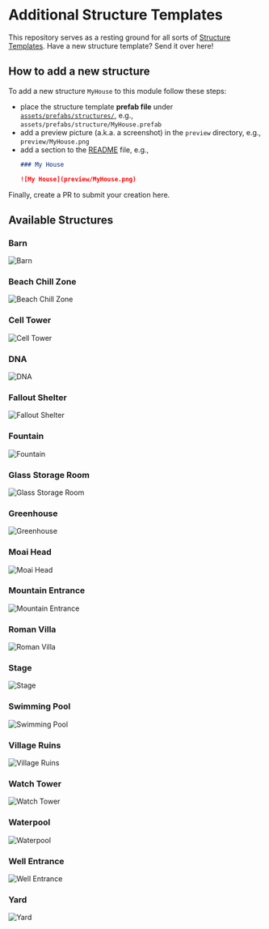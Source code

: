 # Additional Structure Templates

This repository serves as a resting ground for all sorts of [Structure Templates](https://github.com/Terasology/StructureTemplates).
Have a new structure template?
Send it over here!

## How to add a new structure

To add a new structure `MyHouse` to this module follow these steps:

- place the structure template **prefab file** under [`assets/prefabs/structures/`](assets/prefabs/structures/), e.g., `assets/prefabs/structure/MyHouse.prefab`
- add a preview picture (a.k.a. a screenshot) in the `preview` directory, e.g., `preview/MyHouse.png` 
- add a section to the [README](README.md) file, e.g.,
    ```markdown
    ### My House
  
    ![My House](preview/MyHouse.png)
    ```

Finally, create a PR to submit your creation here.

## Available Structures

### Barn
![Barn](preview/Barn.png)

### Beach Chill Zone
![Beach Chill Zone](preview/BeachChillZone.png)

### Cell Tower
![Cell Tower](preview/CellTower.png)

### DNA
![DNA](preview/DNA.png)
### Fallout Shelter
![Fallout Shelter](preview/FalloutShelter.png)

### Fountain
![Fountain](preview/Fountain.png)

### Glass Storage Room
![Glass Storage Room](preview/GlassStorageRoom.png)

### Greenhouse
![Greenhouse](preview/Greenhouse.png)

### Moai Head
![Moai Head](preview/MoaiHead.png)

### Mountain Entrance
![Mountain Entrance](preview/MountainEntrance.jpg)

### Roman Villa
![Roman Villa](preview/RomanVilla.png)

### Stage
![Stage](preview/Stage.png)

### Swimming Pool
![Swimming Pool](preview/Swimmingpool.png)

### Village Ruins
![Village Ruins](preview/VillageRuins.png)

### Watch Tower
![Watch Tower](preview/WatchTower.png)

### Waterpool
![Waterpool](preview/Waterpool.png)

### Well Entrance
![Well Entrance](preview/WellEntrance.jpg)

### Yard
![Yard](preview/Yard.png)

